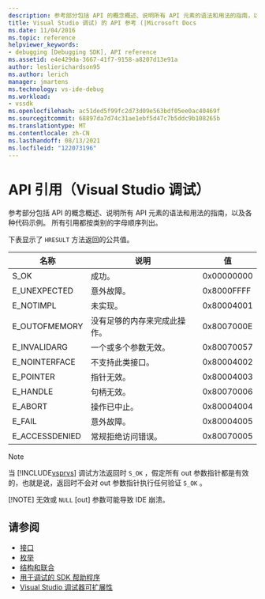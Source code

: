 ```yaml
---
description: 参考部分包括 API 的概念概述、说明所有 API 元素的语法和用法的指南，以及各种代码示例。
title: Visual Studio 调试) 的 API 参考 (|Microsoft Docs
ms.date: 11/04/2016
ms.topic: reference
helpviewer_keywords:
- debugging [Debugging SDK], API reference
ms.assetid: e4e429da-3667-41f7-9158-a8207d13e91a
author: leslierichardson95
ms.author: lerich
manager: jmartens
ms.technology: vs-ide-debug
ms.workload:
- vssdk
ms.openlocfilehash: ac51ded5f99fc2d73d09e563bdf05ee0ac40469f
ms.sourcegitcommit: 68897da7d74c31ae1ebf5d47c7b5ddc9b108265b
ms.translationtype: MT
ms.contentlocale: zh-CN
ms.lasthandoff: 08/13/2021
ms.locfileid: "122073196"
---
```

# <a name="api-reference-visual-studio-debugging"></a>API 引用（Visual Studio 调试）
参考部分包括 API 的概念概述、说明所有 API 元素的语法和用法的指南，以及各种代码示例。 所有引用都按类别的字母顺序列出。

 下表显示了 `HRESULT` 方法返回的公共值。

|名称|说明|值|
|----------|-----------------|-----------|
|S_OK|成功。|0x00000000|
|E_UNEXPECTED|意外故障。|0x8000FFFF|
|E_NOTIMPL|未实现。|0x80004001|
|E_OUTOFMEMORY|没有足够的内存来完成此操作。|0x8007000E|
|E_INVALIDARG|一个或多个参数无效。|0x80070057|
|E_NOINTERFACE|不支持此类接口。|0x80004002|
|E_POINTER|指针无效。|0x80004003|
|E_HANDLE|句柄无效。|0x80070006|
|E_ABORT|操作已中止。|0x80004004|
|E_FAIL|意外故障。|0x80004005|
|E_ACCESSDENIED|常规拒绝访问错误。|0x80070005|

> [!NOTE]
> 当 [!INCLUDE[vsprvs](../../../code-quality/includes/vsprvs_md.md)] 调试方法返回时 `S_OK` ，假定所有 out 参数指针都是有效的，也就是说，返回时不会对 out 参数指针执行任何验证 `S_OK` 。
>
> [!NOTE]
> 无效或 `NULL` [out] 参数可能导致 IDE 崩溃。

## <a name="see-also"></a>请参阅
- [接口](../../../extensibility/debugger/reference/interfaces-visual-studio-debugging.md)
- [枚举](../../../extensibility/debugger/reference/enumerations-visual-studio-debugging.md)
- [结构和联合](../../../extensibility/debugger/reference/structures-and-unions.md)
- [用于调试的 SDK 帮助程序](../../../extensibility/debugger/reference/sdk-helpers-for-debugging.md)
- [Visual Studio 调试器可扩展性](../../../extensibility/debugger/visual-studio-debugger-extensibility.md)

